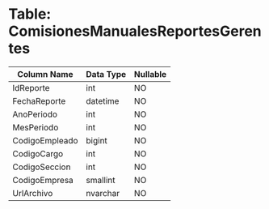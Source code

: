# Table: ComisionesManualesReportesGerentes

| Column Name | Data Type | Nullable |
|-------------|-----------|----------|
| IdReporte | int | NO |
| FechaReporte | datetime | NO |
| AnoPeriodo | int | NO |
| MesPeriodo | int | NO |
| CodigoEmpleado | bigint | NO |
| CodigoCargo | int | NO |
| CodigoSeccion | int | NO |
| CodigoEmpresa | smallint | NO |
| UrlArchivo | nvarchar | NO |
